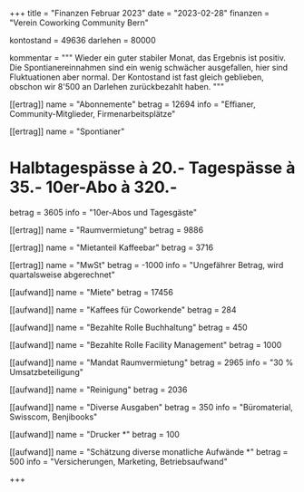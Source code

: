 +++
title = "Finanzen Februar 2023"
date = "2023-02-28"
finanzen = "Verein Coworking Community Bern"

kontostand = 49636
darlehen = 80000

kommentar = """
Wieder ein guter stabiler Monat, das Ergebnis ist positiv. 
Die Spontianereinnahmen sind ein wenig schwächer ausgefallen, hier sind Fluktuationen aber normal. 
Der Kontostand ist fast gleich geblieben, obschon wir 8'500 an Darlehen zurückbezahlt haben.
"""

[[ertrag]]
name = "Abonnemente"
betrag = 12694
info = "Effianer, Community-Mitglieder, Firmenarbeitsplätze"

[[ertrag]]
name = "Spontianer"
#  Halbtagespässe à 20.-   Tagespässe à 35.-   10er-Abo à 320.-
betrag = 3605 
info = "10er-Abos und Tagesgäste"

[[ertrag]]
name = "Raumvermietung"
betrag = 9886

[[ertrag]]
name = "Mietanteil Kaffeebar"
betrag = 3716

[[ertrag]]
name = "MwSt"
betrag = -1000
info = "Ungefährer Betrag, wird quartalsweise abgerechnet"


[[aufwand]]
name = "Miete"
betrag = 17456

[[aufwand]]
name = "Kaffees für Coworkende"
betrag = 284

[[aufwand]]
name = "Bezahlte Rolle Buchhaltung"
betrag = 450

[[aufwand]]
name = "Bezahlte Rolle Facility Management"
betrag = 1000

[[aufwand]]
name = "Mandat Raumvermietung"
betrag = 2965
info = "30 % Umsatzbeteiligung"

[[aufwand]]
name = "Reinigung"
betrag = 2036

[[aufwand]]
name = "Diverse Ausgaben"
betrag = 350
info = "Büromaterial, Swisscom, Benjibooks"

[[aufwand]]
name = "Drucker *"
betrag = 100

[[aufwand]]
name = "Schätzung diverse monatliche Aufwände *"
betrag = 500
info = "Versicherungen, Marketing, Betriebsaufwand"
                                                     
+++
